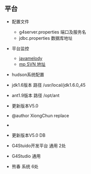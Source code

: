 ## 平台
* 配置文件
  * g4server.properties     端口及服务名
  * jdbc.properties			数据库地址
* 平台监控
  * [javamelody](http://my.oschina.net/noahxiao/blog/75463?p=2#comments)
  * [mp SVN 地址](http://rc-oa.googlecode.com/svn/trunk/mp/)
*  hudson系统配置
  * jdk1.6版本 路径 /usr/local/jdk1.6.0_45
  * ant1.9版本 路径 /opt/ant

*  更新版本V5.0
  * @author XiongChun  replace
  * 

*  更新版本V5.0 DB
  * G4Stuido开发平台  通用    2处
  * G4Studio          通用
  * 熊春              系统    6处

